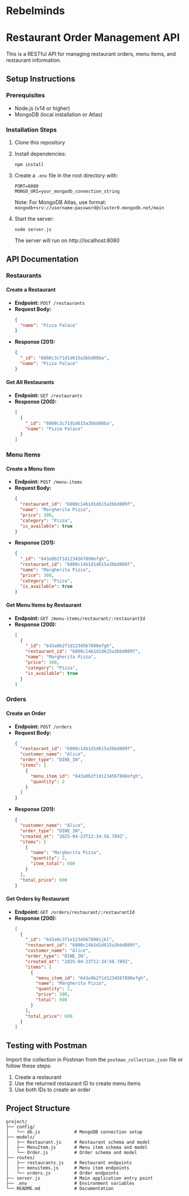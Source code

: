# Rebelminds

# Restaurant Order Management API

This is a RESTful API for managing restaurant orders, menu items, and restaurant information.

## Setup Instructions

### Prerequisites
- Node.js (v14 or higher)
- MongoDB (local installation or Atlas)

### Installation Steps
1. Clone this repository
2. Install dependencies:
   ```
   npm install
   ```
3. Create a `.env` file in the root directory with:
   ```
   PORT=8080
   MONGO_URI=your_mongodb_connection_string
   ```
   Note: For MongoDB Atlas, use format: `mongodb+srv://username:password@cluster0.mongodb.net/main`

4. Start the server:
   ```
   node server.js
   ```
   The server will run on http://localhost:8080

## API Documentation

### Restaurants

#### Create a Restaurant
- **Endpoint:** `POST /restaurants`
- **Request Body:**
  ```json
  {
    "name": "Pizza Palace"
  }
  ```
- **Response (201):**
  ```json
  {
    "_id": "6808c3c71d1d615a3bbd80ba",
    "name": "Pizza Palace"
  }
  ```

#### Get All Restaurants
- **Endpoint:** `GET /restaurants`
- **Response (200):**
  ```json
  [
    {
      "_id": "6808c3c71d1d615a3bbd80ba",
      "name": "Pizza Palace"
    }
  ]
  ```

### Menu Items

#### Create a Menu Item
- **Endpoint:** `POST /menu-items`
- **Request Body:**
  ```json
  {
    "restaurant_id": "6808c14b1d1d615a3bbd809f",
    "name": "Margherita Pizza",
    "price": 300,
    "category": "Pizza",
    "is_available": true
  }
  ```
- **Response (201):**
  ```json
  {
    "_id": "643a9b2f1d1234567890efgh",
    "restaurant_id": "6808c14b1d1d615a3bbd809f",
    "name": "Margherita Pizza",
    "price": 300,
    "category": "Pizza",
    "is_available": true
  }
  ```

#### Get Menu Items by Restaurant
- **Endpoint:** `GET /menu-items/restaurant/:restaurantId`
- **Response (200):**
  ```json
  [
    {
      "_id": "643a9b2f1d1234567890efgh",
      "restaurant_id": "6808c14b1d1d615a3bbd809f",
      "name": "Margherita Pizza",
      "price": 300,
      "category": "Pizza",
      "is_available": true
    }
  ]
  ```

### Orders

#### Create an Order
- **Endpoint:** `POST /orders`
- **Request Body:**
  ```json
  {
    "restaurant_id": "6808c14b1d1d615a3bbd809f",
    "customer_name": "Alice",
    "order_type": "DINE_IN",
    "items": [
      {
        "menu_item_id": "643a9b2f1d1234567890efgh",
        "quantity": 2
      }
    ]
  }
  ```
- **Response (201):**
  ```json
  {
    "customer_name": "Alice",
    "order_type": "DINE_IN",
    "created_at": "2025-04-23T12:34:56.789Z",
    "items": [
      {
        "name": "Margherita Pizza",
        "quantity": 2,
        "item_total": 600
      }
    ],
    "total_price": 600
  }
  ```

#### Get Orders by Restaurant
- **Endpoint:** `GET /orders/restaurant/:restaurantId`
- **Response (200):**
  ```json
  [
    {
      "_id": "643a9c3f1e1234567890ijkl",
      "restaurant_id": "6808c14b1d1d615a3bbd809f",
      "customer_name": "Alice",
      "order_type": "DINE_IN",
      "created_at": "2025-04-23T12:34:56.789Z",
      "items": [
        {
          "menu_item_id": "643a9b2f1d1234567890efgh",
          "name": "Margherita Pizza",
          "quantity": 2,
          "price": 300,
          "total": 600
        }
      ],
      "total_price": 600
    }
  ]
  ```

## Testing with Postman

Import the collection in Postman from the `postman_collection.json` file or follow these steps:

1. Create a restaurant
2. Use the returned restaurant ID to create menu items
3. Use both IDs to create an order

## Project Structure
```
project/
├── config/
│   └── db.js             # MongoDB connection setup
├── models/
│   ├── Restaurant.js     # Restaurant schema and model
│   ├── MenuItem.js       # Menu item schema and model
│   └── Order.js          # Order schema and model
├── routes/
│   ├── restaurants.js    # Restaurant endpoints
│   ├── menuitems.js      # Menu item endpoints
│   └── orders.js         # Order endpoints
├── server.js             # Main application entry point
├── .env                  # Environment variables
└── README.md             # Documentation
```